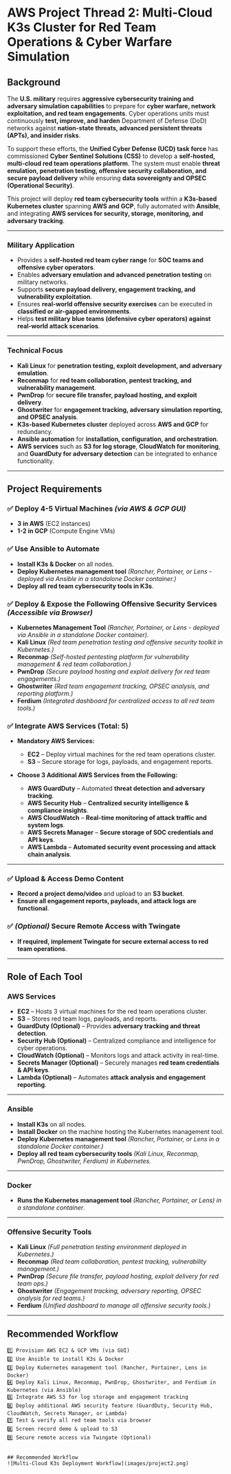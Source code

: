 # **AWS Project Thread 2: Multi-Cloud K3s Cluster for Red Team Operations & Cyber Warfare Simulation**  

## **Background**  
The **U.S. military** requires **aggressive cybersecurity training and adversary simulation capabilities** to prepare for **cyber warfare, network exploitation, and red team engagements**. Cyber operations units must continuously **test, improve, and harden** Department of Defense (DoD) networks against **nation-state threats, advanced persistent threats (APTs), and insider risks**.  

To support these efforts, the **Unified Cyber Defense (UCD) task force** has commissioned **Cyber Sentinel Solutions (CSS)** to develop a **self-hosted, multi-cloud red team operations platform**. The system must enable **threat emulation, penetration testing, offensive security collaboration, and secure payload delivery** while ensuring **data sovereignty and OPSEC (Operational Security)**.  

This project will deploy **red team cybersecurity tools** within a **K3s-based Kubernetes cluster** spanning **AWS and GCP**, fully automated with **Ansible**, and integrating **AWS services for security, storage, monitoring, and adversary tracking**.  

---

### **Military Application**  
- Provides a **self-hosted red team cyber range** for **SOC teams and offensive cyber operators**.  
- Enables **adversary emulation and advanced penetration testing** on military networks.  
- Supports **secure payload delivery, engagement tracking, and vulnerability exploitation**.  
- Ensures **real-world offensive security exercises** can be executed in **classified or air-gapped environments**.  
- Helps **test military blue teams (defensive cyber operators) against real-world attack scenarios**.  

---

### **Technical Focus**  
- **Kali Linux** for **penetration testing, exploit development, and adversary emulation**.  
- **Reconmap** for **red team collaboration, pentest tracking, and vulnerability management**.  
- **PwnDrop** for **secure file transfer, payload hosting, and exploit delivery**.  
- **Ghostwriter** for **engagement tracking, adversary simulation reporting, and OPSEC analysis**.  
- **K3s-based Kubernetes cluster** deployed across **AWS and GCP** for redundancy.  
- **Ansible automation** for **installation, configuration, and orchestration**.  
- **AWS services** such as **S3 for log storage**, **CloudWatch for monitoring**, and **GuardDuty for adversary detection** can be integrated to enhance functionality.  

---

## **Project Requirements**  

### ✅ **Deploy 4-5 Virtual Machines** *(via AWS & GCP GUI)*  
- **3 in AWS** (EC2 instances)  
- **1-2 in GCP** (Compute Engine VMs)  

### ✅ **Use Ansible to Automate**  
- **Install K3s & Docker** on all nodes.  
- **Deploy Kubernetes management tool** *(Rancher, Portainer, or Lens - deployed via Ansible in a standalone Docker container.)*  
- **Deploy all red team cybersecurity tools in K3s**.  

### ✅ **Deploy & Expose the Following Offensive Security Services** *(Accessible via Browser)*  
- **Kubernetes Management Tool** *(Rancher, Portainer, or Lens - deployed via Ansible in a standalone Docker container)*.  
- **Kali Linux** *(Red team penetration testing and offensive security toolkit in Kubernetes.)*  
- **Reconmap** *(Self-hosted pentesting platform for vulnerability management & red team collaboration.)*  
- **PwnDrop** *(Secure payload hosting and exploit delivery for red team engagements.)*  
- **Ghostwriter** *(Red team engagement tracking, OPSEC analysis, and reporting platform.)*  
- **Ferdium** *(Integrated dashboard for centralized access to all red team tools.)*  

### ✅ **Integrate AWS Services (Total: 5)**  
- **Mandatory AWS Services:**  
  - **EC2** – Deploy virtual machines for the red team operations cluster.  
  - **S3** – Secure storage for logs, payloads, and engagement reports.  

- **Choose 3 Additional AWS Services from the Following:**  
  - **AWS GuardDuty** – Automated **threat detection and adversary tracking**.  
  - **AWS Security Hub** – **Centralized security intelligence & compliance insights**.  
  - **AWS CloudWatch** – **Real-time monitoring of attack traffic and system logs**.  
  - **AWS Secrets Manager** – **Secure storage of SOC credentials and API keys**.  
  - **AWS Lambda** – **Automated security event processing and attack chain analysis**.  

---

### ✅ **Upload & Access Demo Content**  
- **Record a project demo/video** and upload to an **S3 bucket**.  
- **Ensure all engagement reports, payloads, and attack logs are functional**.  

### ✅ *(Optional)* Secure Remote Access with Twingate  
- **If required, implement Twingate for secure external access to red team operations**.  

---

## **Role of Each Tool**  

### **AWS Services**  
- **EC2** – Hosts 3 virtual machines for the red team operations cluster.  
- **S3** – Stores red team logs, payloads, and reports.  
- **GuardDuty (Optional)** – Provides **adversary tracking and threat detection**.  
- **Security Hub (Optional)** – Centralized compliance and intelligence for cyber operations.  
- **CloudWatch (Optional)** – Monitors logs and attack activity in real-time.  
- **Secrets Manager (Optional)** – Securely manages **red team credentials & API keys**.  
- **Lambda (Optional)** – Automates **attack analysis and engagement reporting**.  

---

### **Ansible**  
- **Install K3s** on all nodes.  
- **Install Docker** on the machine hosting the Kubernetes management tool.  
- **Deploy Kubernetes management tool** *(Rancher, Portainer, or Lens in a standalone Docker container.)*  
- **Deploy all red team cybersecurity tools** *(Kali Linux, Reconmap, PwnDrop, Ghostwriter, Ferdium) in Kubernetes.*  

---

### **Docker**  
- **Runs the Kubernetes management tool** *(Rancher, Portainer, or Lens) in a standalone container*.  

---

### **Offensive Security Tools**  
- **Kali Linux** *(Full penetration testing environment deployed in Kubernetes.)*  
- **Reconmap** *(Red team collaboration, pentest tracking, vulnerability management.)*  
- **PwnDrop** *(Secure file transfer, payload hosting, exploit delivery for red team ops.)*  
- **Ghostwriter** *(Engagement tracking, adversary reporting, OPSEC analysis for red teams.)*  
- **Ferdium** *(Unified dashboard to manage all offensive security tools.)*  

---

## **Recommended Workflow**  

```plaintext
1️⃣ Provision AWS EC2 & GCP VMs (via GUI)
2️⃣ Use Ansible to install K3s & Docker
3️⃣ Deploy Kubernetes management tool (Rancher, Portainer, Lens in Docker)
4️⃣ Deploy Kali Linux, Reconmap, PwnDrop, Ghostwriter, and Ferdium in Kubernetes (via Ansible)
5️⃣ Integrate AWS S3 for log storage and engagement tracking
6️⃣ Deploy additional AWS security feature (GuardDuty, Security Hub, CloudWatch, Secrets Manager, or Lambda)
7️⃣ Test & verify all red team tools via browser
8️⃣ Screen record demo & upload to S3
9️⃣ Secure remote access via Twingate (Optional)


## Recommended Workflow  
![Multi-Cloud K3s Deployment Workflow](images/project2.png)

